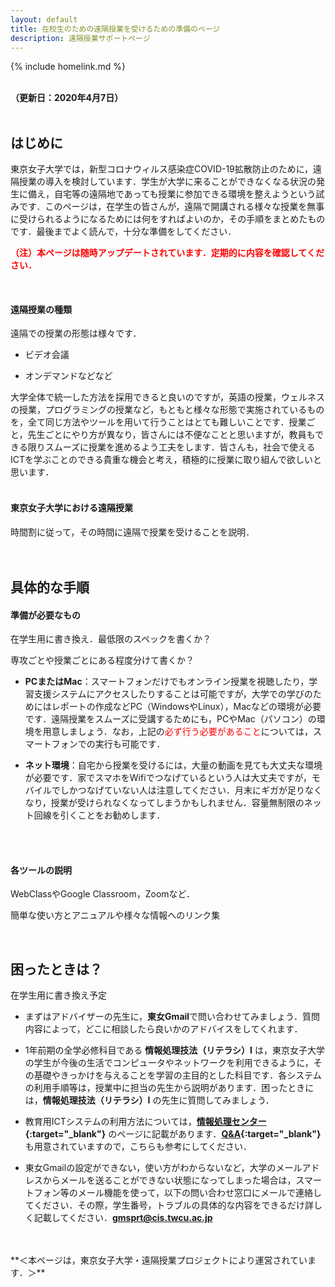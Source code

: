 ```yaml
---
layout: default
title: 在校生のための遠隔授業を受けるための準備のページ
description: 遠隔授業サポートページ
---
```


{% include homelink.md %}
<br />
<br />

**（更新日：2020年4月7日）**
<br />
<br />

## はじめに

東京女子大学では，新型コロナウィルス感染症COVID-19拡散防止のために，遠隔授業の導入を検討しています．学生が大学に来ることができなくなる状況の発生に備え，自宅等の遠隔地であっても授業に参加できる環境を整えようという試みです．このページは，在学生の皆さんが，遠隔で開講される様々な授業を無事に受けられるようになるためには何をすればよいのか，その手順をまとめたものです．最後までよく読んで，十分な準備をしてください．
<br />

**<font color="red">（注）本ページは随時アップデートされています．定期的に内容を確認してください．</font>**

<br />

#### 遠隔授業の種類

遠隔での授業の形態は様々です．

- ビデオ会議

- オンデマンドなどなど

大学全体で統一した方法を採用できると良いのですが，英語の授業，ウェルネスの授業，プログラミングの授業など，もともと様々な形態で実施されているものを，全て同じ方法やツールを用いて行うことはとても難しいことです．授業ごと，先生ごとにやり方が異なり，皆さんには不便なことと思いますが，教員もできる限りスムーズに授業を進めるよう工夫をします．皆さんも，社会で使えるICTを学ぶことのできる貴重な機会と考え，積極的に授業に取り組んで欲しいと思います．
<br />
<br />

#### 東京女子大学における遠隔授業

時間割に従って，その時間に遠隔で授業を受けることを説明．
<br />
<br />
<br />

## 具体的な手順

#### 準備が必要なもの

在学生用に書き換え．最低限のスペックを書くか？

専攻ごとや授業ごとにある程度分けて書くか？


- **PCまたはMac**：スマートフォンだけでもオンライン授業を視聴したり，学習支援システムにアクセスしたりすることは可能ですが，大学での学びのためにはレポートの作成などPC（WindowsやLinux），Macなどの環境が必要です．遠隔授業をスムーズに受講するためにも，PCやMac（パソコン）の環境を用意しましょう．なお，上記の<font color="red">必ず行う必要があること</font>については，スマートフォンでの実行も可能です．

- **ネット環境**：自宅から授業を受けるには，大量の動画を見ても大丈夫な環境が必要です．家でスマホをWifiでつなげているという人は大丈夫ですが，モバイルでしかつなげていない人は注意してください．月末にギガが足りなくなり，授業が受けられなくなってしまうかもしれません．容量無制限のネット回線を引くことをお勧めします．
<br />
<br />

#### 各ツールの説明

WebClassやGoogle Classroom，Zoomなど．

簡単な使い方とアニュアルや様々な情報へのリンク集

<br />

## 困ったときは？

在学生用に書き換え予定

- まずはアドバイザーの先生に，**東女Gmail**で問い合わせてみましょう．質問内容によって，どこに相談したら良いかのアドバイスをしてくれます．

- 1年前期の全学必修科目である **情報処理技法（リテラシ）I** は，東京女子大学の学生が今後の生活でコンピュータやネットワークを利用できるように，その基礎やきっかけを与えることを学習の主目的とした科目です．各システムの利用手順等は，授業中に担当の先生から説明があります．困ったときには，**情報処理技法（リテラシ）I** の先生に質問してみましょう．

- 教育用ICTシステムの利用方法については，**[情報処理センター](https://www.cis.twcu.ac.jp/cis/index.html){:target="_blank"}** のページに記載があります．**[Q&A](https://sites.google.com/cis.twcu.ac.jp/cisqa){:target="_blank"}** も用意されていますので，こちらも参考にしてください．

- 東女Gmailの設定ができない，使い方がわからないなど，大学のメールアドレスからメールを送ることができない状態になってしまった場合は，スマートフォン等のメール機能を使って，以下の問い合わせ窓口にメールで連絡してください．その際，学生番号，トラブルの具体的な内容をできるだけ詳しく記載してください．**<font color='red'>gmsprt@cis.twcu.ac.jp</font>**

<br />
<br />
**＜本ページは，東京女子大学・遠隔授業プロジェクトにより運営されています．＞**
<br />
<br />
